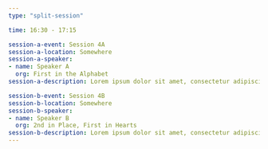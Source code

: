 ```yaml
---
type: "split-session"

time: 16:30 - 17:15

session-a-event: Session 4A
session-a-location: Somewhere
session-a-speaker:
- name: Speaker A
  org: First in the Alphabet
session-a-description: Lorem ipsum dolor sit amet, consectetur adipiscing elit, sed do eiusmod tempor incididunt ut labore et dolore magna aliqua. Ut enim ad minim veniam, quis nostrud exercitation ullamco laboris nisi ut aliquip ex ea commodo consequat. Duis aute irure dolor in reprehenderit in voluptate velit esse cillum dolore eu fugiat nulla pariatur. 

session-b-event: Session 4B
session-b-location: Somewhere
session-b-speaker:
- name: Speaker B
  org: 2nd in Place, First in Hearts
session-b-description: Lorem ipsum dolor sit amet, consectetur adipiscing elit, sed do eiusmod tempor incididunt ut labore et dolore magna aliqua. Ut enim ad minim veniam, quis nostrud exercitation ullamco laboris nisi ut aliquip ex ea commodo consequat. Duis aute irure dolor in reprehenderit in voluptate velit esse cillum dolore eu fugiat nulla pariatur. 
---
```

